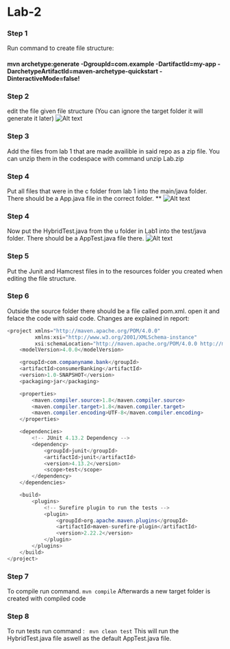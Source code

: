 # Lab-2
### Step 1
Run  command to create file structure:
#### mvn archetype:generate -DgroupId=com.example -DartifactId=my-app -DarchetypeArtifactId=maven-archetype-quickstart -DinteractiveMode=false! 

### Step 2
edit the file given file structure  (You can ignore the target folder it will generate it later) 
![Alt text](https://github.com/user-attachments/assets/620be773-a459-4f97-814a-fae16065cb9c)

### Step 3
Add the files from lab 1 that are made availible in said repo as a zip file. You can unzip them in the codespace with command unzip Lab.zip
### Step 4
Put all files that were in the c folder from lab 1 into the main/java folder. There should be a App.java file in the correct folder. **
![Alt text](https://github.com/user-attachments/assets/59d19192-c5f0-443c-b4dd-491a4ddabb67)


### Step 4
Now put the HybridTest.java from the u folder in Lab1 into the test/java folder. There should be a AppTest.java file there.
![Alt text](https://github.com/user-attachments/assets/9fe9335b-4fb6-44e9-b26b-f576ffbcb36d)

### Step 5
Put the Junit and Hamcrest files in to the resources folder you created when editing the file structure.

### Step 6
Outside the source folder there should be a file called pom.xml. open it and felace the code with said code. Changes are explained in report: 
```java
<project xmlns="http://maven.apache.org/POM/4.0.0"
         xmlns:xsi="http://www.w3.org/2001/XMLSchema-instance"
         xsi:schemaLocation="http://maven.apache.org/POM/4.0.0 http://maven.apache.org/xsd/maven-4.0.0.xsd">
    <modelVersion>4.0.0</modelVersion>

    <groupId>com.companyname.bank</groupId>
    <artifactId>consumerBanking</artifactId>
    <version>1.0-SNAPSHOT</version>
    <packaging>jar</packaging>

    <properties>
        <maven.compiler.source>1.8</maven.compiler.source>
        <maven.compiler.target>1.8</maven.compiler.target>
        <maven.compiler.encoding>UTF-8</maven.compiler.encoding>
    </properties>

    <dependencies>
        <!-- JUnit 4.13.2 Dependency -->
        <dependency>
            <groupId>junit</groupId>
            <artifactId>junit</artifactId>
            <version>4.13.2</version>
            <scope>test</scope>
        </dependency>
    </dependencies>

    <build>
        <plugins>
            <!-- Surefire plugin to run the tests -->
            <plugin>
                <groupId>org.apache.maven.plugins</groupId>
                <artifactId>maven-surefire-plugin</artifactId>
                <version>2.22.2</version>
            </plugin>
        </plugins>
    </build>
</project>
```
### Step 7
To compile run command. 
```mvn compile```
Afterwards a new target folder is created with compiled code

### Step 8 
To run tests run command :
``` mvn clean test```
This will run the HybridTest.java file aswell as the default AppTest.java file. 





